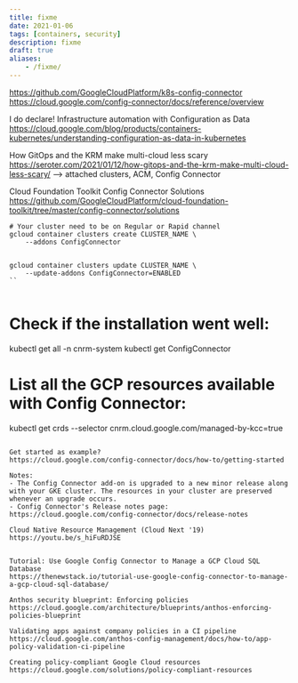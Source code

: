 ```yaml
---
title: fixme
date: 2021-01-06
tags: [containers, security]
description: fixme
draft: true
aliases:
    - /fixme/
---
```

https://github.com/GoogleCloudPlatform/k8s-config-connector
https://cloud.google.com/config-connector/docs/reference/overview

I do declare! Infrastructure automation with Configuration as Data
https://cloud.google.com/blog/products/containers-kubernetes/understanding-configuration-as-data-in-kubernetes

How GitOps and the KRM make multi-cloud less scary
https://seroter.com/2021/01/12/how-gitops-and-the-krm-make-multi-cloud-less-scary/
--> attached clusters, ACM, Config Connector

Cloud Foundation Toolkit Config Connector Solutions
https://github.com/GoogleCloudPlatform/cloud-foundation-toolkit/tree/master/config-connector/solutions

```
# Your cluster need to be on Regular or Rapid channel 
gcloud container clusters create CLUSTER_NAME \
    --addons ConfigConnector


gcloud container clusters update CLUSTER_NAME \
    --update-addons ConfigConnector=ENABLED
``

```

```

```
# Check if the installation went well:
kubectl get all -n cnrm-system
kubectl get ConfigConnector

# List all the GCP resources available with Config Connector:
kubectl get crds --selector cnrm.cloud.google.com/managed-by-kcc=true
```

Get started as example?
https://cloud.google.com/config-connector/docs/how-to/getting-started

Notes:
- The Config Connector add-on is upgraded to a new minor release along with your GKE cluster. The resources in your cluster are preserved whenever an upgrade occurs.
- Config Connector's Release notes page: https://cloud.google.com/config-connector/docs/release-notes

Cloud Native Resource Management (Cloud Next '19)
https://youtu.be/s_hiFuRDJSE


Tutorial: Use Google Config Connector to Manage a GCP Cloud SQL Database
https://thenewstack.io/tutorial-use-google-config-connector-to-manage-a-gcp-cloud-sql-database/

Anthos security blueprint: Enforcing policies
https://cloud.google.com/architecture/blueprints/anthos-enforcing-policies-blueprint

Validating apps against company policies in a CI pipeline
https://cloud.google.com/anthos-config-management/docs/how-to/app-policy-validation-ci-pipeline

Creating policy-compliant Google Cloud resources
https://cloud.google.com/solutions/policy-compliant-resources